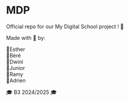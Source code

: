 # MDP

Official repo for our My Digital School project ! 📝

Made with 💙 by:   
  
🔹Esther  
🔹Béré  
🔹Dwini  
🔹Junior  
🔹Ramy  
🔹Adrien  


🎓 B3 2024/2025 🎓
